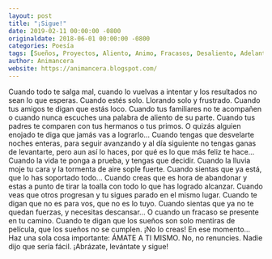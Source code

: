 ```yaml
---
layout: post
title: "¡Sigue!"
date: 2019-02-11 00:00:00 -0800
originaldate: 2018-06-01 00:00:00 -0800
categories: Poesía
tags: [Sueños, Proyectos, Aliento, Animo, Fracasos, Desaliento, Adelante, Poesía]
author: Animancera
website: https://animancera.blogspot.com/
---
```


Cuando todo te salga mal,
cuando lo vuelvas a intentar y los resultados no sean lo que esperas.
Cuando estés solo. Llorando solo y frustrado.
Cuando tus amigos te digan que estás loco.
Cuando tus familiares no te acompañen
o cuando nunca escuches una palabra de aliento de su parte.
Cuando tus padres te comparen con tus hermanos o tus primos.
O quizás alguien enojado te diga que jamás vas a lograrlo…
Cuando tengas que desvelarte noches enteras, para seguir avanzando
y al día siguiente no tengas ganas de levantarte, pero aun así lo haces,
por qué es lo que más feliz te hace…
Cuando la vida te ponga a prueba, y tengas que decidir.
Cuando la lluvia moje tu cara y la tormenta de aire sople fuerte.
Cuando sientas que ya está, que lo has soportado todo…
Cuando creas que es hora de abandonar y estas a punto de tirar la toalla
con todo lo que has logrado alcanzar.
Cuando veas que otros progresan y tu sigues parado en el mismo lugar.
Cuando te digan que no es para vos,
que no es lo tuyo.
Cuando sientas que ya no te quedan fuerzas, y necesitas descansar…
O cuando un fracaso se presente en tu camino.
Cuando te digan que los sueños son solo mentiras de película,
que los sueños no se cumplen.
¡No lo creas!
En ese momento... Haz una sola cosa importante: ÁMATE A TI MISMO.
No, no renuncies. Nadie dijo que sería fácil.
¡Abrázate, levántate y sigue!
